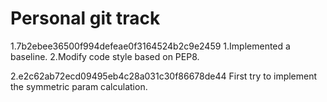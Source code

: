 # Personal git track

1.7b2ebee36500f994defeae0f3164524b2c9e2459
    1.Implemented a baseline. 
    2.Modify code style based on PEP8.

2.e2c62ab72ecd09495eb4c28a031c30f86678de44
First try to implement the symmetric param calculation.